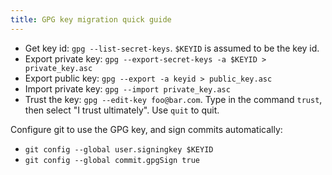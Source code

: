 ```yaml
---
title: GPG key migration quick guide
---
```


- Get key id: `gpg --list-secret-keys`. `$KEYID` is assumed to be the key id.
- Export private key: `gpg --export-secret-keys -a $KEYID > private_key.asc`
- Export public key: `gpg --export -a keyid > public_key.asc`
- Import private key: `gpg --import private_key.asc`
- Trust the key: `gpg --edit-key foo@bar.com`. Type in the command `trust`, then select "I trust ultimately". Use `quit` to quit.

Configure git to use the GPG key, and sign commits automatically:

- `git config --global user.signingkey $KEYID`
- `git config --global commit.gpgSign true`